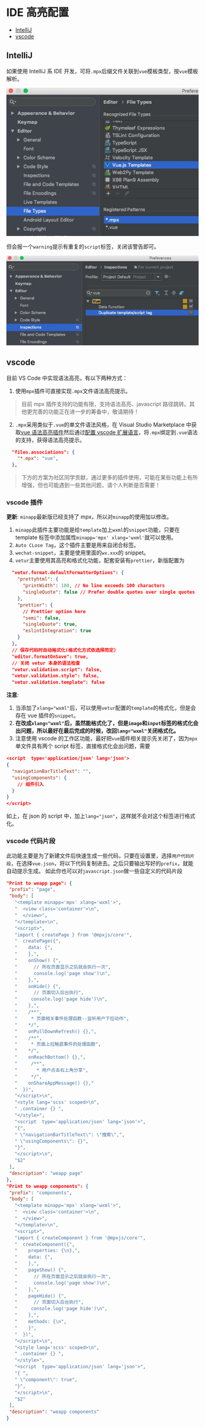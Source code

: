 # IDE 高亮配置

- [IntelliJ](single-file.md#IntelliJ)
- [vscode](single-file.md#vscode)

## IntelliJ

如果使用 IntelliJ 系 IDE 开发，可将`.mpx`后缀文件关联到`vue`模板类型，按`vue`模板解析。

![关联文件类型](../../assets/images/start-tips2.png)

但会报一个`warning`提示有重复的`script`标签，关闭该警告即可。

![关闭警告](../../assets/images/start-tips1.png)

## vscode

目前 VS Code 中实现语法高亮，有以下两种方式：

1. 使用`mpx`插件可直接实现`.mpx`文件语法高亮提示。

> 目前 mpx 插件支持的功能有限，支持语法高亮、javascript 路径跳转。其他更完善的功能正在进一步的筹备中，敬请期待！

2. `.mpx`采用类似于`.vue`的单文件语法风格，在 Visual Studio Marketplace 中获取[vue 语法高亮插件](https://marketplace.visualstudio.com/items?itemName=liuji-jim.vue)然后通过[配置 vscode 扩展语言](https://code.visualstudio.com/docs/languages/overview#_adding-a-file-extension-to-a-language)，将`.mpx`绑定到`.vue`语法的支持，获得语法高亮提示。

```json
  "files.associations": {
    "*.mpx": "vue",
  },
```

> 下方的方案为社区同学贡献，通过更多的插件使用，可能在某些功能上有所增强，但也可能遇到一些其他问题，请个人判断是否需要！

### vscode 插件

**更新**: `minapp`最新版已经支持了 mpx，所以对`minapp`的使用加以修改。

1. `minapp`此插件主要功能是给`template`加上`wxml`的`snippet`功能，只要在 template 标签中添加属性`minapp='mpx' xlang='wxml'`就可以使用。
2. `Auto CLose Tag`，这个插件主要是用来自闭合标签。
3. `wechat-snippet`，主要是使用里面的`wx.xxx`的 snippet。
4. `vetur`主要使用其高亮和格式化功能，配套安装有`prettier`，新版配置为

```json
  "vetur.format.defaultFormatterOptions": {
    "prettyhtml": {
      "printWidth": 100, // No line exceeds 100 characters
      "singleQuote": false // Prefer double quotes over single quotes
    },
    "prettier": {
      // Prettier option here
      "semi": false,
      "singleQuote": true,
      "eslintIntegration": true
    }
  },
  // 保存代码时自动格式化(格式化方式依选择而定)
  "editor.formatOnSave": true,
  // 关闭 vetur 本身的语法检查
  "vetur.validation.script": false,
  "vetur.validation.style": false,
  "vetur.validation.template": false
```

**注意**:

1. 当添加了`xlang="wxml"`后，可以使用`vetur`配置的`template`的格式化，但是会存在 vue 插件的`snippet`。
2. **在改成`xlang="wxml"`后，虽然能格式化了，但是`image`和`input`标签的格式化会出问题，所以最好在最后完成的时候，改回`lang="wxml"`关闭格式化。**
3. 注意使用 vscode 的工作区功能，最好把`vue`插件相关提示先关闭了，因为`mpx`单文件具有两个 script 标签，直接格式化会出问题，需要

```json
<script  type='application/json' lang='json'>
{
  "navigationBarTitleText": "",
  "usingComponents": {
    // 组件引入
  }
}
</script>
```

如上，在 json 的 script 中，加上`lang="json"`，这样就不会对这个标签进行格式化。

### vscode 代码片段

此功能主要是为了新建文件后快速生成一些代码，只要在设置里，选择`用户代码片段`，在选择`vue.json`，将以下代码复制进去。之后只要输出写好的`prefix`，就能自动提示生成。
如此你也可以对`javascript.json`做一些自定义的代码片段

```json
"Print to weapp page": {
 "prefix": "page",
 "body": [
   "<template minapp='mpx' xlang='wxml'>",
   "  <view class='container'>\n",
   "  </view>",
   "</template>\n",
   "<script>",
   "import { createPage } from '@mpxjs/core'",
   "  createPage({",
   "    data: {",
   "    },",
   "    onShow() {",
   "      // 所在页面显示之后就会执行一次",
   "      console.log('page show')\n",
   "    },",
   "    onHide() {",
   "      // 页面切入后台执行",
   "     console.log('page hide')\n",
   "    },",
   "    /**",
   "     * 页面相关事件处理函数--监听用户下拉动作",
   "    */",
   "    onPullDownRefresh() {},",
   "    /**",
   "     * 页面上拉触底事件的处理函数",
   "    */",
   "    onReachBottom() {},",
   "     /**",
   "       * 用户点击右上角分享",
   "     */",
   "    onShareAppMessage() {},"
   "  })",
   "</script>\n",
   "<style lang='scss' scoped>\n",
   " .container {} ",
   "</style>",
   "<script  type='application/json' lang='json'>",
   "{",
   " \"navigationBarTitleText\": \"搜索\",",
   " \"usingComponents\": {}",
   "}",
   "</script>\n",
   "$2"
 ],
 "description": "weapp page"
},
"Print to weapp components": {
 "prefix": "components",
 "body": [
   "<template minapp='mpx' xlang='wxml'>",
   "  <view class='container'>\n",
   "  </view>",
   "</template>\n",
   "<script>",
   "import { createComponent } from '@mpxjs/core'",
   "  createComponent({",
   "    properties: {\n},",
   "    data: {",
   "    },",
   "    pageShow() {",
   "      // 所在页面显示之后就会执行一次",
   "      console.log('page show')\n",
   "    },",
   "    pageHide() {",
   "      // 页面切入后台执行",
   "     console.log('page hide')\n",
   "    },",
   "    methods: {\n",
   "    }",
   "  })",
   "</script>\n",
   "<style lang='scss' scoped>\n",
   " .container {} ",
   "</style>",
   "<script  type='application/json' lang='json'>",
   "{ ",
   " \"component\": true",
   "}",
   "</script>\n",
   "$2"
 ],
 "description": "weapp components"
}
```
